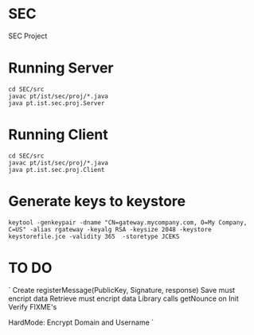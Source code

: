 # SEC
SEC Project


# Running Server
`cd SEC/src` <br>
`javac pt/ist/sec/proj/*.java` <br>
`java pt.ist.sec.proj.Server` <br>

# Running Client
`cd SEC/src` <br>
`javac pt/ist/sec/proj/*.java` <br>
`java pt.ist.sec.proj.Client` <br>

# Generate keys to keystore
`keytool -genkeypair -dname "CN=gateway.mycompany.com, O=My Company, C=US" -alias rgateway -keyalg RSA -keysize 2048 -keystore keystorefile.jce -validity 365  -storetype JCEKS` <br>

# TO DO
`
Create registerMessage(PublicKey, Signature, response)
Save must encript data
Retrieve must encript data
Library calls getNounce on Init
Verify FIXME's

HardMode:
  Encrypt Domain and Username
`
